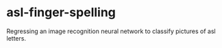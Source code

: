 # asl-finger-spelling
Regressing an image recognition neural network to classify pictures of asl letters.
